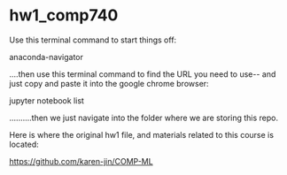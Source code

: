 # hw1_comp740

Use this terminal command to start things off:


anaconda-navigator


....then use this terminal command to find the URL you need to use-- and just copy and paste it into the google chrome browser:

jupyter notebook list



..........then we just navigate into the folder where we are storing this repo.

Here is where the original hw1 file, and materials related to this course is located:

https://github.com/karen-jin/COMP-ML

